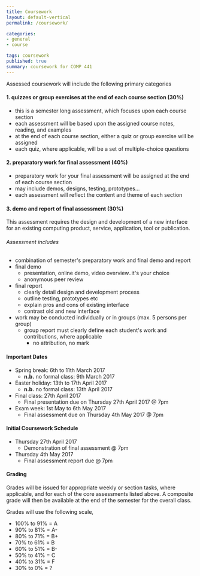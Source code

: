 ```yaml
---
title: Coursework
layout: default-vertical
permalink: /coursework/

categories:
- general
- course

tags: coursework
published: true
summary: coursework for COMP 441
---
```


Assessed coursework will include the following primary categories

#### 1. quizzes or group exercises at the end of each course section (30%)

* this is a semester long assessment, which focuses upon each course section
* each assessment will be based upon the assigned course notes, reading, and examples
* at the end of each course section, either a quiz or group exercise will be assigned
* each quiz, where applicable, will be a set of multiple-choice questions

#### 2. preparatory work for final assessment (40%)

* preparatory work for your final assessment will be assigned at the end of each course section
* may include demos, designs, testing, prototypes...
* each assessment will reflect the content and theme of each section

#### 3. demo and report of final assessment (30%) <!-- - [Report Outline](/assets/docs/COMP388441-FinalReportOutline-2016.pdf)-->

This assessment requires the design and development of a new interface for an existing computing product, service,
application, tool or publication.

###### Assessment includes

* combination of semester's preparatory work and final demo and report
* final demo
  * presentation, online demo, video overview..it's your choice
  * anonymous peer review
* final report
  * clearly detail design and development process
  * outline testing, prototypes etc
  * explain pros and cons of existing interface
  * contrast old and new interface
* work may be conducted individually or in groups (max. 5 persons per group)
	* group report must clearly define each student's work and contributions, where applicable
	  * no attribution, no mark

#### Important Dates

* Spring break: 6th to 11th March 2017
	* **n.b.** no formal class: 9th March 2017
* Easter holiday: 13th to 17th April 2017
	* **n.b.** no formal class: 13th April 2017
* Final class: 27th April 2017
  * Final presentation due on Thursday 27th April 2017 @ 7pm
* Exam week: 1st May to 6th May 2017
	* Final assessment due on Thursday 4th May 2017 @ 7pm

#### Initial Coursework Schedule

* Thursday 27th April 2017
  * Demonstration of final assessment @ 7pm
* Thursday 4th May 2017
  * Final assessment report due @ 7pm

#### Grading

Grades will be issued for appropriate weekly or section tasks, where applicable, and for each of the core assessments listed above.
A composite grade will then be available at the end of the semester for the overall class.

Grades will use the following scale,

  * 100% to 91% = A
  * 90% to 81%  = A-
  * 80% to 71%  = B+
  * 70% to 61%  = B
  * 60% to 51%  = B-
  * 50% to 41%  = C
  * 40% to 31%  = F
  * 30% to 0%   = ?
